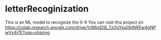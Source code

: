 # letterRecoginization
This is an ML model to recognize the 0-9
You can visit this project on https://colab.research.google.com/drive/1cWbsDSI_TzOuYsuDb9WEw4gNPwVy4j7E?usp=sharing
